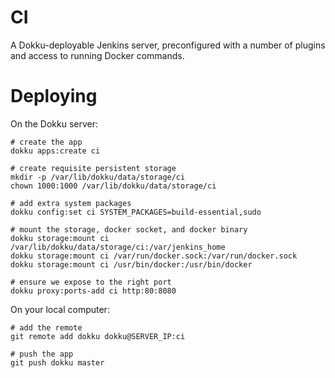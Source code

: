 # CI

A Dokku-deployable Jenkins server, preconfigured with a number of plugins and access to running Docker commands.

# Deploying

On the Dokku server:

```shell
# create the app
dokku apps:create ci

# create requisite persistent storage
mkdir -p /var/lib/dokku/data/storage/ci
chown 1000:1000 /var/lib/dokku/data/storage/ci

# add extra system packages
dokku config:set ci SYSTEM_PACKAGES=build-essential,sudo

# mount the storage, docker socket, and docker binary
dokku storage:mount ci /var/lib/dokku/data/storage/ci:/var/jenkins_home
dokku storage:mount ci /var/run/docker.sock:/var/run/docker.sock
dokku storage:mount ci /usr/bin/docker:/usr/bin/docker

# ensure we expose to the right port
dokku proxy:ports-add ci http:80:8080
```

On your local computer:

```shell
# add the remote
git remote add dokku dokku@SERVER_IP:ci

# push the app
git push dokku master
```
